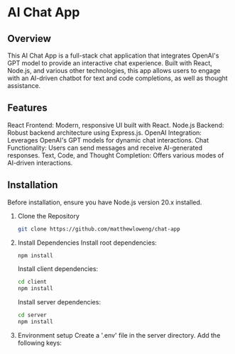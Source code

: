 # AI Chat App

## Overview

This AI Chat App is a full-stack chat application that integrates OpenAI's GPT model to provide an interactive chat experience. Built with React, Node.js, and various other technologies, this app allows users to engage with an AI-driven chatbot for text and code completions, as well as thought assistance.

## Features

React Frontend: Modern, responsive UI built with React.
Node.js Backend: Robust backend architecture using Express.js.
OpenAI Integration: Leverages OpenAI's GPT models for dynamic chat interactions.
Chat Functionality: Users can send messages and receive AI-generated responses.
Text, Code, and Thought Completion: Offers various modes of AI-driven interactions.

## Installation

Before installation, ensure you have Node.js version 20.x installed.

1. Clone the Repository
   ```sh
   git clone https://github.com/matthewloweng/chat-app
   ```
2. Install Dependencies
   Install root dependencies:
   ```sh
   npm install
   ```
   Install client dependencies:
   ```sh
   cd client
   npm install
   ```
   Install server dependencies:
   ```sh
   cd server
   npm install
   ```
3. Environment setup
   Create a '.env' file in the server directory.
   Add the following keys:
